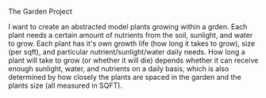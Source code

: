 The Garden Project

I want to create an abstracted model plants growing within a grden. Each plant needs a certain amount of nutrients from the soil, sunlight, and water to grow. Each plant has it's own growth life (how long it takes to grow), size (per sqft), and particular nutrient/sunlight/water daily needs. How long a plant will take to grow (or whether it will die) depends whether it can receive enough sunlight, water, and nutrients on a daily basis, which is also determined by how closely the plants are spaced in the garden and the plants size (all measured in SQFT).
